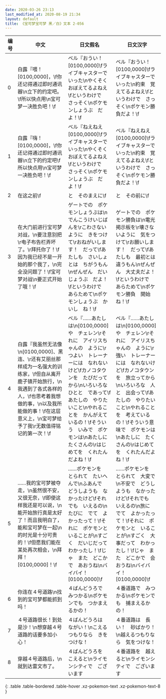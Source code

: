 ```yaml
---
date: 2020-03-26 23:13
last_modified_at: 2020-08-19 21:34
layout: default
title: 《宝可梦宝可梦 黑／白》文本 2-056
---
```

| 编号 | 中文 | 日文假名 | 日文汉字 |
| ---- | ---- | ---- | --- |
| 0 | 白露『喂！[0100,0000]，\f你还记得通过即时通讯器\n立下的约定吧。\f所以快点用\n宝可梦一决胜负吧！\f | ベル『おうい！　[0100,0000]\fライブキャスターで　いった\nやくそく　おぼえてるよねえ\fというわけで　さっそく\nポケモンしょうぶ　だよ！\f | ベル『おうい！　[0100,0000]\fライブキャスターで　いった\n約束　覚えてるよねえ\fというわけで　さっそく\nポケモン勝負だよ！\f |
| 1 | 白露『嗨！[0100,0000]，\f你还记得通过即时通讯器\n立下的约定吧\f所以快点用\n宝可梦一决胜负吧！\f | ベル『ねえねえ　[0100,0000]\fライブキャスターで　いった\nやくそく　おぼえてるよねえ\fというわけで　さっそく\nポケモンしょうぶ　だよ！\f | ベル『ねえねえ　[0100,0000]\fライブキャスターで　いった\n約束　覚えてるよねえ\fというわけで　さっそく\nポケモン勝負だよ！\f |
| 2 | 在这之前\f | と　そのまえに\f | と　その前に\f |
| 3 | 在大门前进行宝可梦对战，\n要注意别把\r电子布告栏弄坏了。\r拜托你了！\f因为我已经不是一开始的那个我了，\n完全没问题了！\f宝可梦对战\n要正式开始了哦！\f | ゲートでの　ポケモンしょうぶは\nでんこうけいじばんを\rこわさないように　きをつけて\rおねがいします！　だって\fあたしも　さいしょとは　ちがうもん\nぜんぜん　だいじょうぶ　だよ！\fというわけで　あらためて\nポケモンしょうぶ　かいし　ね！\f | ゲートでの　ポケモン勝負は\n電光掲示板を\r壊さないように　気をつけて\rお願いします！　だって\fあたしも　最初とは　違うもん\nぜんぜん　大丈夫だよ！\fというわけで　あらためて\nポケモン勝負　開始ね！\f |
| 4 | 白露『我虽然无法像\n[0100,0000]、黑连、\r还有艾丽丝那样成为一名强大的训练家，\f但自从离开鹿子镇开始旅行，\n我遇到了各式各样的人，\f也思考着我想做的事，\n以及我所能做的事！\f在这层意义上，\n宝可梦给予了我\r无数值得铭记的第一次！\f | ベル『……あたしは\n[0100,0000]や　チェレン\rそれに　アイリスちゃんの　ように\rつよい　トレーナーには　なれないけど\fカノコタウンを　たびだってから\nいろいろな　ひとと　であって\fあたしの　やりたいこと\nやれることを　かんがえているの！\fそういう　いみで　ポケモンは\nあたしに　たくさんの\rはじめてを　くれたんだよね！\f | ベル『……あたしは\n[0100,0000]や　チェレン\rそれに　アイリスちゃんの　ように\r強い　トレーナーには　なれないけど\fカノコタウンを　旅立ってから\nいろいろな　人と　出会って\fあたしの　やりたいこと\nやれることを　考えているの！\fそういう意味で　ポケモンは\nあたしに　たくさんの\rはじめてを　くれたんだよね！\f |
| 5 | ……我的宝可梦被夺走，\n虽然很不安，又很无奈，\f即使这样我还是可以说，\n能开始旅行真是太好了！而且我明白了，能和宝可梦在一起\n的时光是十分可贵的！\f但愿我们能在某处再次相会，\n拜拜！[0100,0000]！\f | ……ポケモンを　とられて　たいへんで\nふあんで　どうしようも　なかったけど\fそれでも　いえるの\nたびに　でて　よかったって！\fそれに　ポケモンと　いることが\nすごく　だいじだって　わかったし！\fじゃ　また　どこかで　あおうね\nバイバイ！　[0100,0000]\f | ……ポケモンを　とられて　大変で\n不安で　どうしようも　なかったけど\fそれでも　いえるの\n旅に　でて　よかったって！\fそれに　ポケモンと　いることが\nすごく　大事だって　わかったし！\fじゃ　また　どこかで　会おうね\nバイバイ！　[0100,0000]\f |
| 6 | 你连在４号道路\n找到的宝可梦都能抓到吗！ | ４ばんどうろで　みつかる\nポケモンでも　つかまえるかの！ | ４番道路で　みつかる\nポケモンでも　捕まえるかの！ |
| 7 | ４号道路很长！到处是沙！\n想穿越４号道路的话要多加小心！ | ４ばんどうろは　ながい！\nこえる　つもりなら　きをつけな！ | ４番道路は　長い！　砂ばかり！\n越えるつもりなら　気をつけな！ |
| 8 | 穿越４号道路后，\n就到达雷文市了。 | ４ばんどうろを　こえると\nライモンシティで　ございます | ４番道路を　越えると\nライモンシティで　ございます |
{: .table .table-bordered .table-hover .xz-pokemon-text .xz-pokemon-text-8 }